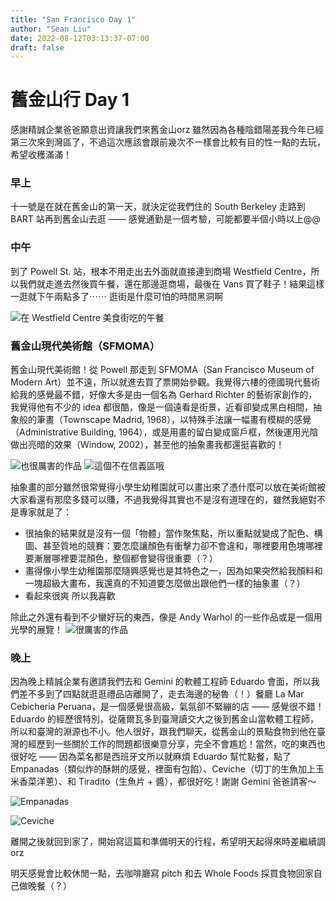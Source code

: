 ```yaml
---
title: "San Francisco Day 1"
author: "Sean Liu"
date: 2022-08-12T03:13:37-07:00
draft: false
---
```

# 舊金山行 Day 1
感謝精誠企業爸爸願意出資讓我們來舊金山orz 雖然因為各種陰錯陽差我今年已經第三次來到灣區了，不過這次應該會跟前幾次不一樣會比較有目的性一點的去玩，希望收穫滿滿！
### 早上
十一號是在就在舊金山的第一天，就決定從我們住的 South Berkeley 走路到 BART 站再到舊金山去逛 —— 感覺通勤是一個考驗，可能都要半個小時以上@@ 

### 中午

到了 Powell St. 站，根本不用走出去外面就直接連到商場 Westfield Centre，所以我們就走進去然後買午餐，還在那邊逛商場，最後在 Vans 買了鞋子！結果這樣一逛就下午兩點多了⋯⋯ 逛街是什麼可怕的時間黑洞啊

![在 Westfield Centre 美食街吃的午餐](/images/sfd1/lunch.jpeg "在 Westfield Centre 美食街吃的午餐（Buckhorn Grill）")

### 舊金山現代美術館（SFMOMA）
舊金山現代美術館！從 Powell 那走到 SFMOMA（San Francisco Museum of Modern Art）並不遠，所以就進去買了票開始參觀。我覺得六樓的德國現代藝術給我的感覺最不錯，好像大多是由一個名為 Gerhard Richter 的藝術家創作的，我覺得他有不少的 idea 都很酷，像是一個遠看是街景，近看卻變成黑白相間，抽象般的筆畫（Townscape Madrid, 1968），以特殊手法讓一幅畫有模糊的感覺（Administrative Building, 1964），或是用畫的留白變成窗戶框，然後運用光陰做出亮暗的效果（Window, 2002），甚至他的抽象畫我都還挺喜歡的！

![也很厲害的作品](/images/sfd1/abstract.jpg "也很厲害的作品")
![這個不在信義區哦](/images/sfd1/love.jpg "這個不在信義區哦")

抽象畫的部分雖然很常覺得小學生幼稚園就可以畫出來了憑什麼可以放在美術館被大家看還有那麼多錢可以賺，不過我覺得其實也不是沒有道理在的，雖然我絕對不是專家就是了：
* 很抽象的結果就是沒有一個「物體」當作聚焦點，所以重點就變成了配色、構圖、甚至質地的競賽：要怎麼讓顏色有衝擊力卻不會違和，哪裡要用色塊哪裡要漸層哪裡要混顏色，整個都會變得很重要（？）
* 畫得像小學生幼稚園那麼隨興感覺也是其特色之一，因為如果突然給我顏料和一塊超級大畫布，我還真的不知道要怎麼做出跟他們一樣的抽象畫（？）
* 看起來很爽 所以我喜歡

除此之外還有看到不少蠻好玩的東西，像是 Andy Warhol 的一些作品或是一個用光學的展覽！
![很厲害的作品](/images/sfd1/andy_warhol.jpg "很厲害的作品")
### 晚上

因為晚上精誠企業有邀請我們去和 Gemini 的軟體工程師 Eduardo 會面，所以我們差不多到了四點就逛逛禮品店離開了，走去海邊的秘魯（！）餐廳 La Mar Cebicheria Peruana，是一個感覺很高級，氣氛卻不緊繃的店 —— 感覺很不錯！Eduardo 的經歷很特別，從薩爾瓦多到臺灣讀交大之後到舊金山當軟體工程師，所以和臺灣的淵源也不小。他人很好，跟我們聊天，從舊金山的景點食物到他在臺灣的經歷到一些關於工作的問題都很樂意分享，完全不會尷尬！當然，吃的東西也很好吃 —— 因為菜名都是西班牙文所以就麻煩 Eduardo 幫忙點餐，點了 Empanadas（類似炸的酥餅的感覺，裡面有包餡）、Ceviche（切丁的生魚加上玉米香菜洋蔥）、和 Tiradito（生魚片 + 醬），都很好吃！謝謝 Gemini 爸爸請客～

![Empanadas](/images/sfd1/dinner1.jpg "Empanadas")

![Ceviche](/images/sfd1/dinner2.jpg "Ceviche")

離開之後就回到家了，開始寫這篇和準備明天的行程，希望明天起得來時差繼續調orz 

明天感覺會比較休閒一點，去咖啡廳寫 pitch 和去 Whole Foods 採買食物回家自己做晚餐（？）

